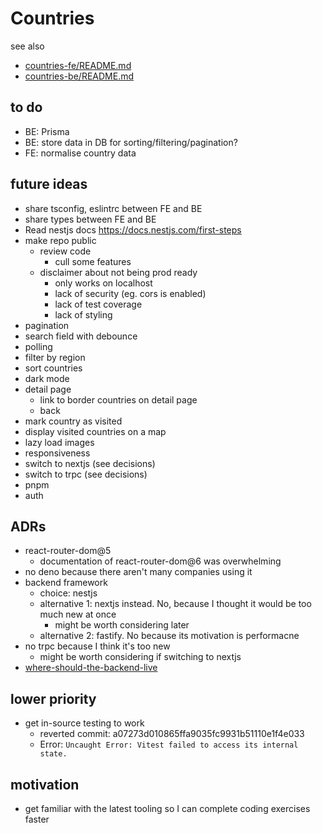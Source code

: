 # Countries

see also

- [countries-fe/README.md](countries-fe/README.md)
- [countries-be/README.md](countries-be/README.md)

## to do

- BE: Prisma
- BE: store data in DB for sorting/filtering/pagination?
- FE: normalise country data

## future ideas

- share tsconfig, eslintrc between FE and BE
- share types between FE and BE
- Read nestjs docs https://docs.nestjs.com/first-steps
- make repo public
  - review code
    - cull some features
  - disclaimer about not being prod ready
    - only works on localhost
    - lack of security (eg. cors is enabled)
    - lack of test coverage
    - lack of styling
- pagination
- search field with debounce
- polling
- filter by region
- sort countries
- dark mode
- detail page
  - link to border countries on detail page
  - back
- mark country as visited
- display visited countries on a map
- lazy load images
- responsiveness
- switch to nextjs (see decisions)
- switch to trpc (see decisions)
- pnpm
- auth

## ADRs

- react-router-dom@5
  - documentation of react-router-dom@6 was overwhelming
- no deno because there aren't many companies using it
- backend framework
  - choice: nestjs
  - alternative 1: nextjs instead. No, because I thought it would be too much new at once
    - might be worth considering later
  - alternative 2: fastify. No because its motivation is performacne
- no trpc because I think it's too new
  - might be worth considering if switching to nextjs
- [where-should-the-backend-live](adr/where-should-the-backend-live.md)

## lower priority

- get in-source testing to work
  - reverted commit: a07273d010865ffa9035fc9931b51110e1f4e033
  - Error: `Uncaught Error: Vitest failed to access its internal state.`

## motivation

- get familiar with the latest tooling so I can complete coding exercises faster
